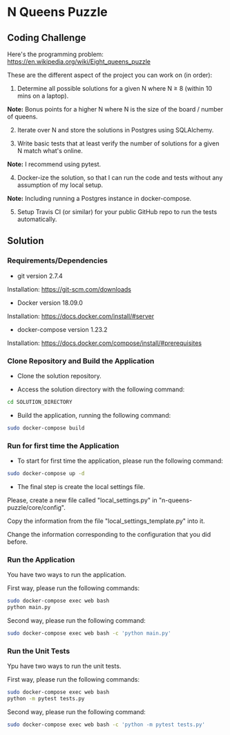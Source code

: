 # N Queens Puzzle

## Coding Challenge

Here's the programming problem: https://en.wikipedia.org/wiki/Eight_queens_puzzle

These are the different aspect of the project you can work on (in order):

1. Determine all possible solutions for a given N where N ≥ 8 (within 10 mins on a laptop).

**Note:** Bonus points for a higher N where N is the size of the board / number of queens.

2. Iterate over N and store the solutions in Postgres using SQLAlchemy.

3. Write basic tests that at least verify the number of solutions for a given N match what's online.

**Note:** I recommend using pytest.

4. Docker-ize the solution, so that I can run the code and tests without any assumption of my local setup.

**Note:** Including running a Postgres instance in docker-compose.

5. Setup Travis CI (or similar) for your public GitHub repo to run the tests automatically.

## Solution

### Requirements/Dependencies

+ git version 2.7.4

Installation: https://git-scm.com/downloads

+ Docker version 18.09.0

Installation: https://docs.docker.com/install/#server

+ docker-compose version 1.23.2

Installation: https://docs.docker.com/compose/install/#prerequisites

### Clone Repository and Build the Application

+ Clone the solution repository.

+ Access the solution directory with the following command:

```bash
cd SOLUTION_DIRECTORY
```

+ Build the application, running the following command:

```bash
sudo docker-compose build
```

### Run for first time the Application

+ To start for first time the application, please run the following command:

```bash
sudo docker-compose up -d
```

+ The final step is create the local settings file.

Please, create a new file called "local_settings.py" in "n-queens-puzzle/core/config".

Copy the information from the file "local_settings_template.py" into it.

Change the information corresponding to the configuration that you did before.

### Run the Application

You have two ways to run the application.

First way, please run the following commands:

```bash
sudo docker-compose exec web bash
python main.py
```

Second way, please run the following command:

```bash
sudo docker-compose exec web bash -c 'python main.py'
```

### Run the Unit Tests

Ypu have two ways to run the unit tests.

First way, please run the following commands:

```bash
sudo docker-compose exec web bash
python -m pytest tests.py
```

Second way, please run the following command:

```bash
sudo docker-compose exec web bash -c 'python -m pytest tests.py'
```
